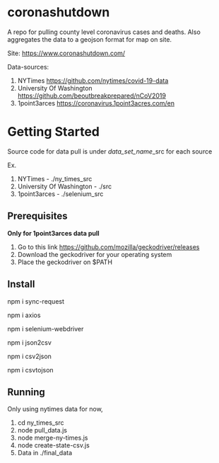 # coronashutdown

A repo for pulling county level coronavirus cases and deaths. Also aggregates the data to a geojson format for map on site.

Site: https://www.coronashutdown.com/

Data-sources:
1. NYTimes https://github.com/nytimes/covid-19-data
2. University Of Washington https://github.com/beoutbreakprepared/nCoV2019
3. 1point3arces https://coronavirus.1point3acres.com/en

# Getting Started

Source code for data pull is under *data_set_name*_src for each source

Ex. 

1. NYTimes - ./ny_times_src
2. University Of Washington - ./src
3. 1point3arces - ./selenium_src

## Prerequisites

**Only for 1point3arces data pull**
1. Go to this link https://github.com/mozilla/geckodriver/releases
2. Download the geckodriver for your operating system
3. Place the geckodriver on $PATH

## Install

npm i sync-request

npm i axios

npm i selenium-webdriver

npm i json2csv

npm i csv2json

npm i csvtojson


## Running 

Only using nytimes data for now, 
1. cd ny_times_src
2. node pull_data.js
3. node merge-ny-times.js
4. node create-state-csv.js
5. Data in ./final_data